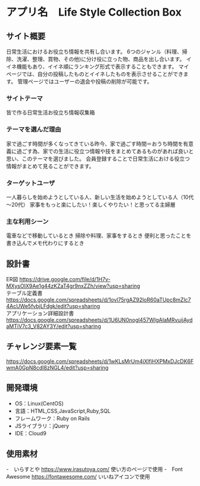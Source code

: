 # アプリ名　Life Style Collection Box

## サイト概要
日常生活におけるお役立ち情報を共有し合います。
6つのジャンル（料理、掃除、洗濯、整理、買物、その他)に分け役に立った物、商品を出し合います。
イイネ機能もあり、イイネ順にランキング形式で表示することもできます。
マイページでは、自分の投稿したものとイイネしたものを表示させることができます。
管理ページではユーザーの退会や投稿の削除が可能です。

### サイトテーマ
皆で作る日常生活お役立ち情報収集箱

### テーマを選んだ理由
家で過ごす時間が多くなってきている昨今、家で過ごす時間＝おうち時間を有意義に過ごす為、家での生活に役立つ情報や技をまとめてあるものがあれば良いと思い、このテーマを選びました。
会員登録することで日常生活における役立つ情報がまとめて見ることができます。

### ターゲットユーザ
一人暮らしを始めようとしている人、新しい生活を始めようとしている人（10代～20代）
家事をもっと楽にしたい！楽しくやりたい！と思ってる主婦層

### 主な利用シーン
電車などで移動しているとき
掃除や料理、家事をするとき
便利と思ったことを書き込んでメモ代わりにするとき


## 設計書
ER図 https://drive.google.com/file/d/1H7v-MXysOIX9Ae1g44zKZaT4gr9nxZZh/view?usp=sharing<br>
テーブル定義書 https://docs.google.com/spreadsheets/d/1ovl75rgAZ92loR60aTUpc8mZlc74AcUWe5fvbjLFdgk/edit?usp=sharing<br>
アプリケーション詳細設計書 https://docs.google.com/spreadsheets/d/1U6UN0nogl457WIgAIaMRvuijAydaMTiV7c3_V82AY3Y/edit?usp=sharing<br>


## チャレンジ要素一覧
https://docs.google.com/spreadsheets/d/1wKLsMrUm4iXlfiHXPMxDJcDK6FwmA0GpN8cdI8zNGL4/edit?usp=sharing

## 開発環境
- OS：Linux(CentOS)
- 言語：HTML,CSS,JavaScript,Ruby,SQL
- フレームワーク：Ruby on Rails
- JSライブラリ：jQuery
- IDE：Cloud9

## 使用素材
-　いらすとや https://www.irasutoya.com/ 使い方のページで使用
-　Font Awesome https://fontawesome.com/ いいねアイコンで使用
